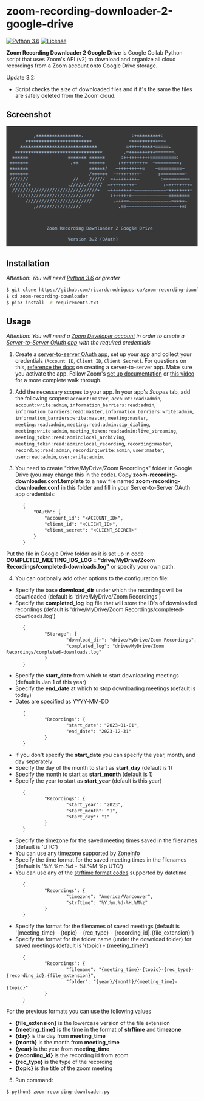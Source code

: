 # zoom-recording-downloader-2-google-drive

[![Python 3.6](https://img.shields.io/badge/python-3.6%20%2B-blue.svg)](https://www.python.org/) [![License](https://img.shields.io/badge/license-MIT-brown.svg)](https://raw.githubusercontent.com/ricardorodrigues-ca/zoom-recording-downloader/master/LICENSE)

**Zoom Recording Downloader 2 Google Drive** is Google Collab Python script that uses Zoom's API (v2) to download and organize all cloud recordings from a Zoom account onto Google Drive storage. 

Update 3.2:
- Script checks the size of downloaded files and if it's the same the files are safely deleted from the Zoom cloud.

## Screenshot ##
![screenshot](screenshot1.png)

## Installation ##

_Attention: You will need [Python 3.6](https://www.python.org/downloads/) or greater_

```sh
$ git clone https://github.com/ricardorodrigues-ca/zoom-recording-downloader
$ cd zoom-recording-downloader
$ pip3 install -r requirements.txt
```

## Usage ##

_Attention: You will need a [Zoom Developer account](https://marketplace.zoom.us/) in order to create a [Server-to-Server OAuth app](https://developers.zoom.us/docs/internal-apps) with the required credentials_

1. Create a [server-to-server OAuth app](https://marketplace.zoom.us/user/build), set up your app and collect your credentials (`Account ID`, `Client ID`, `Client Secret`). For questions on this, [reference the docs](https://developers.zoom.us/docs/internal-apps/create/) on creating a server-to-server app. Make sure you activate the app. Follow Zoom's [set up documentation](https://marketplace.zoom.us/docs/guides/build/server-to-server-oauth-app/) or [this video](https://www.youtube.com/watch?v=OkBE7CHVzho) for a more complete walk through.

2. Add the necessary scopes to your app. In your app's _Scopes_ tab, add the following scopes: `account:master`, `account:read:admin`, `account:write:admin`, `information_barriers:read:admin`, `information_barriers:read:master`, `information_barriers:write:admin`, `information_barriers:write:master`, `meeting:master`, `meeting:read:admin`, `meeting:read:admin:sip_dialing`, `meeting:write:admin`, `meeting_token:read:admin:live_streaming`, `meeting_token:read:admin:local_archiving`, `meeting_token:read:admin:local_recording`, `recording:master`, `recording:read:admin`, `recording:write:admin`, `user:master`, `user:read:admin`, `user:write:admin`.

3. You need to create "drive/MyDrive/Zoom Recordings" folder in Google Drive (you may change this in the code). Copy **zoom-recording-downloader.conf.template** to a new file named **zoom-recording-downloader.conf** in this folder and fill in your Server-to-Server OAuth app credentials:
```
      {
	      "OAuth": {
		      "account_id": "<ACCOUNT_ID>",
		      "client_id": "<CLIENT_ID>",
		      "client_secret": "<CLIENT_SECRET>"
	      }
      }
```
Put the file in Google Drive folder as it is set up in code **COMPLETED_MEETING_IDS_LOG = "drive/MyDrive/Zoom Recordings/completed-downloads.log"** or specify your own path.

4. You can optionally add other options to the configuration file:

- Specify the base **download_dir** under which the recordings will be downloaded (default is 'drive/MyDrive/Zoom Recordings')
- Specify the **completed_log** log file that will store the ID's of downloaded recordings (default is 'drive/MyDrive/Zoom Recordings/completed-downloads.log')

```
      {
              "Storage": {
                      "download_dir": "drive/MyDrive/Zoom Recordings",
                      "completed_log": "drive/MyDrive/Zoom Recordings/completed-downloads.log"
              }
      }
```

- Specify the **start_date** from which to start downloading meetings (default is Jan 1 of this year)
- Specify the **end_date** at which to stop downloading meetings (default is today)
- Dates are specified as YYYY-MM-DD

```
      {
              "Recordings": {
                      "start_date": "2023-01-01",
                      "end_date": "2023-12-31"
              }
      }
```

- If you don't specify the **start_date** you can specify the year, month, and day seperately
- Specify the day of the month to start as **start_day** (default is 1)
- Specify the month to start as **start_month** (default is 1)
- Specify the year to start as **start_year** (default is this year)

```
      {
              "Recordings": {
                      "start_year": "2023",
                      "start_month": "1",
                      "start_day": "1"
              }
      }
```

- Specify the timezone for the saved meeting times saved in the filenames (default is 'UTC')
- You can use any timezone supported by [ZoneInfo](https://docs.python.org/3/library/zoneinfo.html)
- Specify the time format for the saved meeting times in the filenames (default is '%Y.%m.%d - %I.%M %p UTC')
- You can use any of the [strftime format codes](https://docs.python.org/3/library/datetime.html#strftime-and-strptime-format-codes) supported by datetime

```
      {
              "Recordings": {
                      "timezone": "America/Vancouver",
                      "strftime": "%Y.%m.%d-%H.%M%z"
              }
      }
```

- Specify the format for the filenames of saved meetings (default is '{meeting_time} - {topic} - {rec_type} - {recording_id}.{file_extension}')
- Specify the format for the folder name (under the download folder) for saved meetings (default is '{topic} - {meeting_time}')

```
      {
              "Recordings": {
                      "filename": "{meeting_time}-{topic}-{rec_type}-{recording_id}.{file_extension}",
                      "folder": "{year}/{month}/{meeting_time}-{topic}"
              }
      }
```

For the previous formats you can use the following values
  - **{file_extension}** is the lowercase version of the file extension
  - **{meeting_time}** is the time in the format of **strftime** and **timezone**
  - **{day}** is the day from **meeting_time**
  - **{month}** is the month from **meeting_time**
  - **{year}** is the year from **meeting_time**
  - **{recording_id}** is the recording id from zoom
  - **{rec_type}** is the type of the recording
  - **{topic}** is the title of the zoom meeting

5. Run command:

```sh
$ python3 zoom-recording-downloader.py
```
